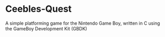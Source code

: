 # Ceebles-Quest
 A simple platforming game for the Nintendo Game Boy, written in C using the GameBoy Development Kit (GBDK)

